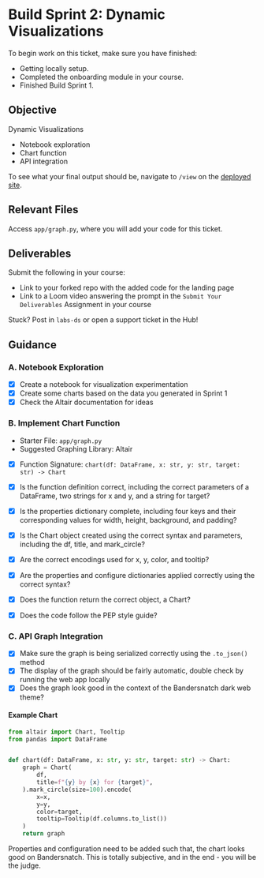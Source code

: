 # Build Sprint 2: Dynamic Visualizations

To begin work on this ticket, make sure you have finished:
- Getting locally setup.
- Completed the onboarding module in your course.
- Finished Build Sprint 1.

## Objective

Dynamic Visualizations

- Notebook exploration
- Chart function
- API integration

To see what your final output should be, navigate to `/view` on the [deployed site](https://bandersnatch.herokuapp.com/).

## Relevant Files

Access `app/graph.py`, where you will add your code for this ticket. 

## Deliverables

Submit the following in your course:

- Link to your forked repo with the added code for the landing page
- Link to a Loom video answering the prompt in the `Submit Your Deliverables` Assignment in your course

Stuck? Post in `labs-ds` or open a support ticket in the Hub!

## Guidance

### A. Notebook Exploration
- [X] Create a notebook for visualization experimentation
- [X] Create some charts based on the data you generated in Sprint 1
- [X] Check the Altair documentation for ideas

### B. Implement Chart Function
- Starter File: `app/graph.py`
- Suggested Graphing Library: Altair
- [X] Function Signature: `chart(df: DataFrame, x: str, y: str, target: str) -> Chart`

- [X] Is the function definition correct, including the correct parameters of a DataFrame, two strings for x and y, and a string for target? 
- [X] Is the properties dictionary complete, including four keys and their corresponding values for width, height, background, and padding? 
- [X] Is the Chart object created using the correct syntax and parameters, including the df, title, and mark_circle? 
- [X] Are the correct encodings used for x, y, color, and tooltip?
- [X] Are the properties and configure dictionaries applied correctly using the correct syntax? 
- [X] Does the function return the correct object, a Chart?
- [X] Does the code follow the PEP style guide?

### C. API Graph Integration
- [X] Make sure the graph is being serialized correctly using the `.to_json()` method
- [X] The display of the graph should be fairly automatic, double check by running the web app locally
- [X] Does the graph look good in the context of the Bandersnatch dark web theme?

#### Example Chart
```python
from altair import Chart, Tooltip
from pandas import DataFrame


def chart(df: DataFrame, x: str, y: str, target: str) -> Chart:
    graph = Chart(
        df,
        title=f"{y} by {x} for {target}",
    ).mark_circle(size=100).encode(
        x=x,
        y=y,
        color=target,
        tooltip=Tooltip(df.columns.to_list())
    )
    return graph

```
Properties and configuration need to be added such that, the chart looks good on Bandersnatch. This is totally subjective, and in the end - you will be the judge.
